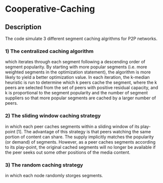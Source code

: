 # Cooperative-Caching

## Description
The code simulate 3 different segment caching algrithms for P2P networks.

### 1) The centralized caching algorithm
which iterates through each segment following a descending
order of segment popularity. By starting with more
popular segments (i.e. more weighted segments in the optimization
statement), the algorithm is more likely to yield
a better optimization value. In each iteration, the k-median
heuristic is run to determine which k peers cache the segment,
where the k peers are selected from the set of peers with positive
residual capacity, and k is proportional to the segment
popularity and the number of segment suppliers so that more
popular segments are cached by a larger number of peers.

### 2) The sliding window caching strategy
in which each peer caches
segments within a sliding window of its play-point [1]. The
advantage of this strategy is that peers watching the same
portion of content can share. The supply implicitly matches
the popularity (or demand) of segments. However, as a peer
caches segments according to its play-point, the original
cached segments will no longer be available if the peer seeks
out some other positions of the media content.

### 3) The random caching strategy
in which each node randomly storges 
segments.


